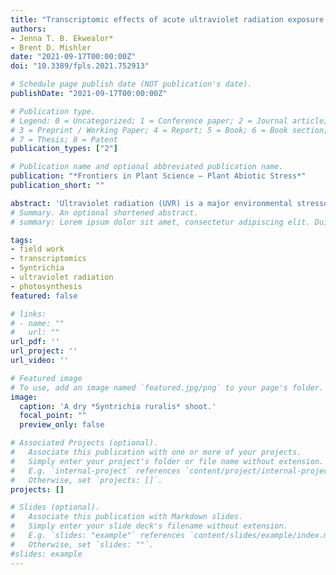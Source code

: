 ```yaml
---
title: "Transcriptomic effects of acute ultraviolet radiation exposure on two 𝙎𝙮𝙣𝙩𝙧𝙞𝙘𝙝𝙞𝙖 mosses"
authors:
- Jenna T. B. Ekwealor*
- Brent D. Mishler
date: "2021-09-17T00:00:00Z"
doi: "10.3389/fpls.2021.752913"

# Schedule page publish date (NOT publication's date).
publishDate: "2021-09-17T00:00:00Z"

# Publication type.
# Legend: 0 = Uncategorized; 1 = Conference paper; 2 = Journal article;
# 3 = Preprint / Working Paper; 4 = Report; 5 = Book; 6 = Book section;
# 7 = Thesis; 8 = Patent
publication_types: ["2"]

# Publication name and optional abbreviated publication name.
publication: "*Frontiers in Plant Science – Plant Abiotic Stress*"
publication_short: ""

abstract: 'Ultraviolet radiation (UVR) is a major environmental stressor for terrestrial plants. Here we investigated genetic responses to acute broadband UVR exposure inthe highly desiccation-tolerant mosses *Syntrichia caninervis* and *Syntrichia ruralis*, using a comparative transcriptomics approach. We explored whether UVR protectionis physiologically plastic and induced by UVR exposure, addressing the followingquestions: (1) What is the timeline of changes in the transcriptome with acute UVR exposure in these two species? (2) What genes are involved in the UVR response? and (3) How do the two species differ in their transcriptomic response to UVR? Therewere remarkable differences between the two species after 10 and 30 min of UVR exposure, including no overlap in significantly differentially abundant transcripts (DATs) after 10 min of UVR exposure and more than twice as many DATs for *S. caninervis* as there were for *S. ruralis*. Photosynthesis-related transcripts were involved in theresponse of *S. ruralis* to UVR, while membrane-related transcripts were indicated in theresponse of *S. caninervis*. In both species, transcripts involved in oxidative stress and those important for desiccation tolerance (such as late embryogenesis abundant genes and early light-inducible protein genes) were involved in response to UVR, suggesting possible roles in UVR tolerance and cross-talk with desiccation tolerance in these species. The results of this study suggest potential UVR-induced responses that mayhave roles outside of UVR tolerance, and that the response to URV is different in thesetwo species, perhaps a reflection of adaptation to different environmental conditions.'
# Summary. An optional shortened abstract.
# summary: Lorem ipsum dolor sit amet, consectetur adipiscing elit. Duis posuere tellus ac convallis placerat. Proin tincidunt magna sed ex sollicitudin condimentum.

tags:
- field work
- transcriptomics
- Syntrichia
- ultraviolet radiation
- photosynthesis
featured: false

# links:
# - name: ""
#   url: ""
url_pdf: ''
url_project: ''
url_video: ''

# Featured image
# To use, add an image named `featured.jpg/png` to your page's folder. 
image:
  caption: 'A dry *Syntrichia ruralis* shoot.'
  focal_point: ""
  preview_only: false

# Associated Projects (optional).
#   Associate this publication with one or more of your projects.
#   Simply enter your project's folder or file name without extension.
#   E.g. `internal-project` references `content/project/internal-project/index.md`.
#   Otherwise, set `projects: []`.
projects: []

# Slides (optional).
#   Associate this publication with Markdown slides.
#   Simply enter your slide deck's filename without extension.
#   E.g. `slides: "example"` references `content/slides/example/index.md`.
#   Otherwise, set `slides: ""`.
#slides: example
---
```


